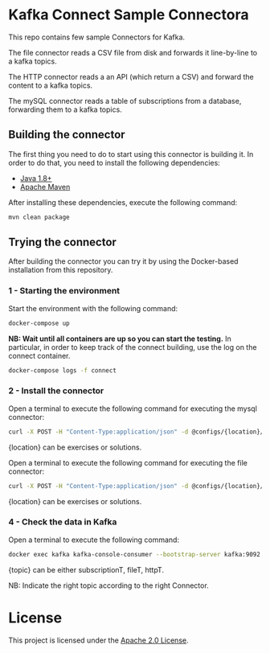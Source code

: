 # Kafka Connect Sample Connectora

This repo contains few sample Connectors for Kafka. 

The file connector reads a CSV file from disk and forwards it line-by-line to a kafka topics. 

The HTTP connector reads a an API (which return a CSV) and forward the content to a kafka topics. 

The mySQL connector reads a table of subscriptions from a database, forwarding them to a kafka topics. 

## Building the connector

The first thing you need to do to start using this connector is building it. In order to do that, you need to install the following dependencies:

- [Java 1.8+](https://openjdk.java.net/)
- [Apache Maven](https://maven.apache.org/)

After installing these dependencies, execute the following command:

```bash
mvn clean package
```

## Trying the connector

After building the connector you can try it by using the Docker-based installation from this repository.

### 1 - Starting the environment

Start the environment with the following command:

```bash
docker-compose up
```

**NB: Wait until all containers are up so you can start the testing.**
In particular, in order to keep track of the connect building, use the log on the connect container. 

```bash
docker-compose logs -f connect
```


### 2 - Install the connector

Open a terminal to execute the following command for executing the mysql connector:

```bash
curl -X POST -H "Content-Type:application/json" -d @configs/{location}/mysql-connector-config.json http://localhost:8083/connectors
```

{location} can be exercises or solutions.

Open a terminal to execute the following command for executing the file connector:

```bash
curl -X POST -H "Content-Type:application/json" -d @configs/{location}/file-connector-config.json http://localhost:8083/connectors
```

{location} can be exercises or solutions.

### 4 - Check the data in Kafka

Open a terminal to execute the following command:

```bash
docker exec kafka kafka-console-consumer --bootstrap-server kafka:9092 --topic {topic} --from-beginning
```

{topic} can be either subscriptionT, fileT, httpT.


NB: Indicate the right topic according to the right Connector.

# License

This project is licensed under the [Apache 2.0 License](./LICENSE).
